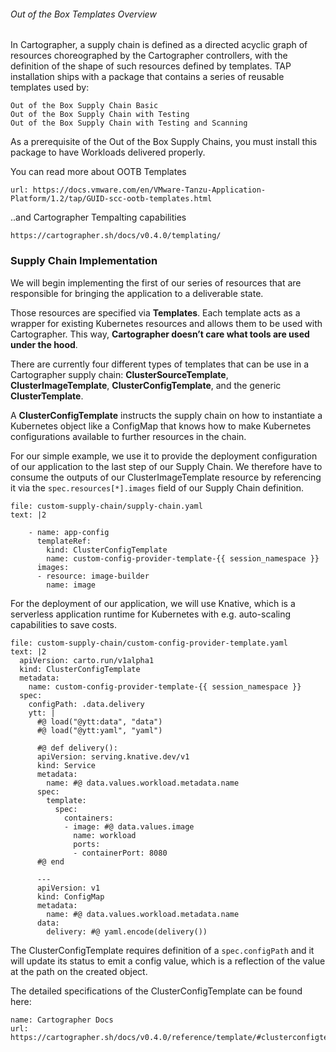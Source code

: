 ###### Out of the Box Templates Overview

In Cartographer, a supply chain is defined as a directed acyclic graph of resources choreographed by the Cartographer controllers, with the definition of the shape of such resources defined by templates. TAP installation ships with a package that contains a series of reusable templates used by:

    Out of the Box Supply Chain Basic
    Out of the Box Supply Chain with Testing
    Out of the Box Supply Chain with Testing and Scanning

As a prerequisite of the Out of the Box Supply Chains, you must install this package to have Workloads delivered properly.

You can read more about OOTB Templates
```dashboard:open-url
url: https://docs.vmware.com/en/VMware-Tanzu-Application-Platform/1.2/tap/GUID-scc-ootb-templates.html
```
..and Cartographer Tempalting capabilities

```dashboard:open-url
https://cartographer.sh/docs/v0.4.0/templating/
```
### Supply Chain Implementation 

We will begin implementing the first of our series of resources that are responsible for bringing the application to a deliverable state.

Those resources are specified via **Templates**. Each template acts as a wrapper for existing Kubernetes resources and allows them to be used with Cartographer. This way, **Cartographer doesn’t care what tools are used under the hood**.

There are currently four different types of templates that can be use in a Cartographer supply chain: **ClusterSourceTemplate**, **ClusterImageTemplate**, **ClusterConfigTemplate**, and the generic **ClusterTemplate**.


A **ClusterConfigTemplate** instructs the supply chain on how to instantiate a Kubernetes object like a ConfigMap that knows how to make Kubernetes configurations available to further resources in the chain.

For our simple example, we use it to provide the deployment configuration of our application to the last step of our Supply Chain. We therefore have to consume the outputs of our ClusterImageTemplate resource by referencing it via the `spec.resources[*].images` field of our Supply Chain definition. 
```editor:append-lines-to-file
file: custom-supply-chain/supply-chain.yaml
text: |2

    - name: app-config
      templateRef:
        kind: ClusterConfigTemplate
        name: custom-config-provider-template-{{ session_namespace }}
      images:
      - resource: image-builder
        name: image

```
For the deployment of our application, we will use Knative, which is a serverless application runtime for Kubernetes with e.g. auto-scaling capabilities to save costs.
```editor:append-lines-to-file
file: custom-supply-chain/custom-config-provider-template.yaml
text: |2
  apiVersion: carto.run/v1alpha1
  kind: ClusterConfigTemplate
  metadata:
    name: custom-config-provider-template-{{ session_namespace }}
  spec:
    configPath: .data.delivery
    ytt: |
      #@ load("@ytt:data", "data")
      #@ load("@ytt:yaml", "yaml")

      #@ def delivery():
      apiVersion: serving.knative.dev/v1
      kind: Service
      metadata:
        name: #@ data.values.workload.metadata.name
      spec:
        template: 
          spec:
            containers:
            - image: #@ data.values.image
              name: workload
              ports:
              - containerPort: 8080
      #@ end

      ---
      apiVersion: v1
      kind: ConfigMap
      metadata:
        name: #@ data.values.workload.metadata.name
      data:
        delivery: #@ yaml.encode(delivery())
```
The ClusterConfigTemplate requires definition of a `spec.configPath` and it will update its status to emit a config value, which is a reflection of the value at the path on the created object. 

The detailed specifications of the ClusterConfigTemplate can be found here: 
```dashboard:reload-dashboard
name: Cartographer Docs
url: https://cartographer.sh/docs/v0.4.0/reference/template/#clusterconfigtemplate
```
